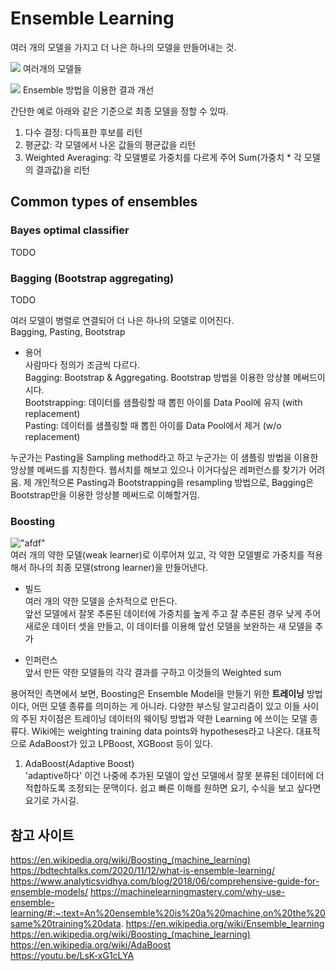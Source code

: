 # Ensemble Learning
여러 개의 모델을 가지고 더 나은 하나의 모델을 만들어내는 것.

![](https://i2.wp.com/bdtechtalks.com/wp-content/uploads/2020/11/disparate-machine-learning-models.jpg?resize=696%2C321&ssl=1)
여러개의 모델들

![](https://i0.wp.com/bdtechtalks.com/wp-content/uploads/2020/11/ensemble-machine-learning-models.jpg?resize=696%2C392&ssl=1)
Ensemble 방법을 이용한 결과 개선  

간단한 예로 아래와 같은 기준으로 최종 모델을 정할 수 있따.
1. 다수 결정: 다득표한 후보를 리턴
2. 평균값: 각 모델에서 나온 값들의 평균값을 리턴
3. Weighted Averaging: 
   각 모델별로 가중치를 다르게 주어 Sum(가중치 * 각 모델의 결과값)을 리턴
   

## Common types of ensembles
### Bayes optimal classifier
TODO
### Bagging (Bootstrap aggregating)  
TODO

여러 모델이 병렬로 연결되어 더 나은 하나의 모델로 이어진다.  
Bagging, Pasting, Bootstrap  
* 용어  
  사람마다 정의가 조금씩 다르다.  
  Bagging: Bootstrap & Aggregating. Bootstrap 방법을 이용한 앙상블 메써드이시다.  
  Bootstrapping: 데이터를 샘플링할 때 뽑힌 아이를 Data Pool에 유지 (with replacement)  
  Pasting: 데이터를 샘플링할 때 뽑힌 아이를 Data Pool에서 제거 (w/o replacement)  

누군가는 Pasting을 Sampling method라고 하고 누군가는 이 샘플링 방법을 이용한 
앙상블 메써드를 지칭한다. 웹서치를 해보고 있으나 이거다싶은 레퍼런스를 찾기가 어려움.
제 개인적으론 Pasting과 Bootstrapping을 resampling 방법으로, Bagging은 
Bootstrap만을 이용한 앙상블 메써드로 이해할거임. 


### Boosting  
   !["afdf"](https://upload.wikimedia.org/wikipedia/commons/b/b5/Ensemble_Boosting.svg)  
   여러 개의 약한 모델(weak learner)로 이루어져 있고, 각 약한 모델별로 가중치를 적용해서
   하나의 최종 모델(strong learner)을 만들어낸다.
     
   * 빌드  
     여러 개의 약한 모델을 순차적으로 만든다.  
     앞선 모델에서 잘못 추론된 데이터에 가중치를 높게 주고 잘 
     추론된 경우 낮게 주어 새로운 데이터 셋을 만들고, 
     이 데이터를 이용해 앞선 모델을 보완하는 새 모델을 추가
     
   * 인퍼런스  
     앞서 만든 약한 모델들의 각각 결과를 구하고 이것들의 Weighted sum 
  
      
용어적인 측면에서 보면, Boosting은 Ensemble Model을 만들기 위한 __트레이닝__ 방법이다,
어떤 모델 종류를 의미하는 게 아니라. 다양한 부스팅 알고리즘이 있고 이들 사이의 주된 차이점은
트레이닝 데이터의 웨이팅 방법과 약한 Learning 에 쓰이는 모델 종류다. 
Wiki에는 weighting training data points와 hypotheses라고 나온다. 대표적으로 AdaBoost가 있고 
LPBoost, XGBoost 등이 있다.

1. AdaBoost(Adaptive Boost)  
    'adaptive하다' 이건 나중에 추가된 모델이 앞선 모델에서 잘못 분류된 데이터에 더 
       적합하도록 조정되는 문맥이다. 쉽고 빠른 이해를 원하면 요기, 수식을 보고 싶다면 요기로 가시길.
 


     

## 참고 사이트
https://en.wikipedia.org/wiki/Boosting_(machine_learning)  
https://bdtechtalks.com/2020/11/12/what-is-ensemble-learning/  
https://www.analyticsvidhya.com/blog/2018/06/comprehensive-guide-for-ensemble-models/
https://machinelearningmastery.com/why-use-ensemble-learning/#:~:text=An%20ensemble%20is%20a%20machine,on%20the%20same%20training%20data.
https://en.wikipedia.org/wiki/Ensemble_learning  
https://en.wikipedia.org/wiki/Boosting_(machine_learning)  
https://en.wikipedia.org/wiki/AdaBoost  
https://youtu.be/LsK-xG1cLYA  


